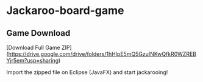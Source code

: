 # Jackaroo-board-game


## Game Download
[Download Full Game ZIP] (https://drive.google.com/drive/folders/1hHIpE5mQ5GzuINKwQfkR0WZREBYjr5em?usp=sharing)


Import the zipped file on Eclipse (JavaFX) and start jackarooing!
